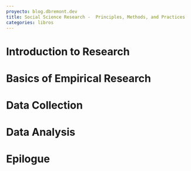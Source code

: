 ```yaml
---
proyecto: blog.dbremont.dev
title: Social Science Research -  Principles, Methods, and Practices
categories: libros
---
```


<!--more-->

# Introduction to Research
# Basics of Empirical Research
# Data Collection
# Data Analysis
# Epilogue